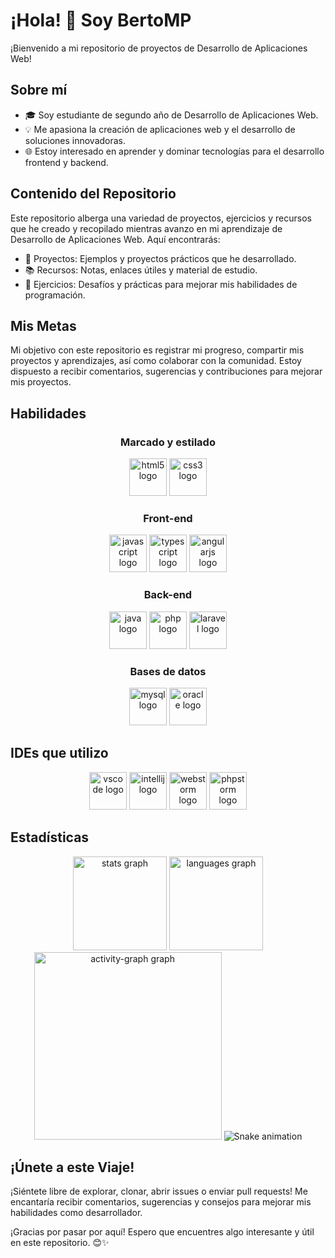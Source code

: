 # ¡Hola! 👋 Soy BertoMP

¡Bienvenido a mi repositorio de proyectos de Desarrollo de Aplicaciones Web!

## Sobre mí

- 🎓 Soy estudiante de segundo año de Desarrollo de Aplicaciones Web.
- 💡 Me apasiona la creación de aplicaciones web y el desarrollo de soluciones innovadoras.
- 🌐 Estoy interesado en aprender y dominar tecnologías para el desarrollo frontend y backend.

## Contenido del Repositorio

Este repositorio alberga una variedad de proyectos, ejercicios y recursos que he creado y recopilado mientras avanzo en mi aprendizaje de Desarrollo de Aplicaciones Web. Aquí encontrarás:

- 📁 Proyectos: Ejemplos y proyectos prácticos que he desarrollado.
- 📚 Recursos: Notas, enlaces útiles y material de estudio.
- 📝 Ejercicios: Desafíos y prácticas para mejorar mis habilidades de programación.

## Mis Metas

Mi objetivo con este repositorio es registrar mi progreso, compartir mis proyectos y aprendizajes, así como colaborar con la comunidad. Estoy dispuesto a recibir comentarios, sugerencias y contribuciones para mejorar mis proyectos.

## Habilidades

<h3 align="center">Marcado y estilado</h3>
<div align="center">
  <img src="https://cdn.jsdelivr.net/gh/devicons/devicon/icons/html5/html5-plain-wordmark.svg" height="60" alt="html5 logo"  />
  <img src="https://cdn.jsdelivr.net/gh/devicons/devicon/icons/css3/css3-plain-wordmark.svg" height="60" alt="css3 logo"  />
</div>

<h3 align="center">Front-end</h3>
<div align="center">
  <img src="https://cdn.jsdelivr.net/gh/devicons/devicon/icons/javascript/javascript-original.svg" height="60" alt="javascript logo"  />
  <img src="https://cdn.jsdelivr.net/gh/devicons/devicon/icons/typescript/typescript-original.svg" height="60" alt="typescript logo"  />
  <img src="https://cdn.simpleicons.org/angular/DD0031" height="60" alt="angularjs logo"  />
</div>

<h3 align="center">Back-end</h3>
<div align="center">
  <img src="https://cdn.jsdelivr.net/gh/devicons/devicon/icons/java/java-plain.svg" height="60" alt="java logo"  />
  <img src="https://cdn.jsdelivr.net/gh/devicons/devicon/icons/php/php-original.svg" height="60" alt="php logo"  />
  <img src="https://cdn.simpleicons.org/laravel/FF2D20" height="60" alt="laravel logo"  />
</div>

<h3 align="center">Bases de datos</h3>
<div align="center">
  <img src="https://cdn.jsdelivr.net/gh/devicons/devicon/icons/mysql/mysql-original.svg" height="60" alt="mysql logo"  />
  <img src="https://cdn.jsdelivr.net/gh/devicons/devicon/icons/oracle/oracle-original.svg" height="60" alt="oracle logo"  />
</div>

## IDEs que utilizo

<div align="center">
  <img src="https://cdn.jsdelivr.net/gh/devicons/devicon/icons/vscode/vscode-original.svg" height="60" alt="vscode logo"  />
  <img src="https://cdn.jsdelivr.net/gh/devicons/devicon/icons/intellij/intellij-original.svg" height="60" alt="intellij logo"  />
  <img src="https://cdn.jsdelivr.net/gh/devicons/devicon/icons/webstorm/webstorm-original.svg" height="60" alt="webstorm logo"  />
  <img src="https://cdn.jsdelivr.net/gh/devicons/devicon/icons/phpstorm/phpstorm-original.svg" height="60" alt="phpstorm logo"  />
</div>

## Estadísticas

<div align="center">
  <img src="https://github-readme-stats.vercel.app/api?username=BertoMP&hide_title=false&hide_rank=false&show_icons=true&include_all_commits=true&count_private=true&disable_animations=false&theme=dracula&locale=en&hide_border=false&order=1" height="150" alt="stats graph"  />
  <img src="https://github-readme-stats.vercel.app/api/top-langs?username=BertoMP&locale=en&hide_title=false&layout=compact&card_width=320&langs_count=5&theme=dracula&hide_border=false&order=2" height="150" alt="languages graph"  />
  <img src="https://github-readme-activity-graph.vercel.app/graph?username=BertoMP&radius=16&theme=react&area=true&order=5" height="300" alt="activity-graph graph"  />
  <img src="https://raw.githubusercontent.com/BertoMP/BertoMP/output/snake.svg" alt="Snake animation" />
</div>

## ¡Únete a este Viaje!

¡Siéntete libre de explorar, clonar, abrir issues o enviar pull requests! Me encantaría recibir comentarios, sugerencias y consejos para mejorar mis habilidades como desarrollador.

¡Gracias por pasar por aquí! Espero que encuentres algo interesante y útil en este repositorio. 😊✨
